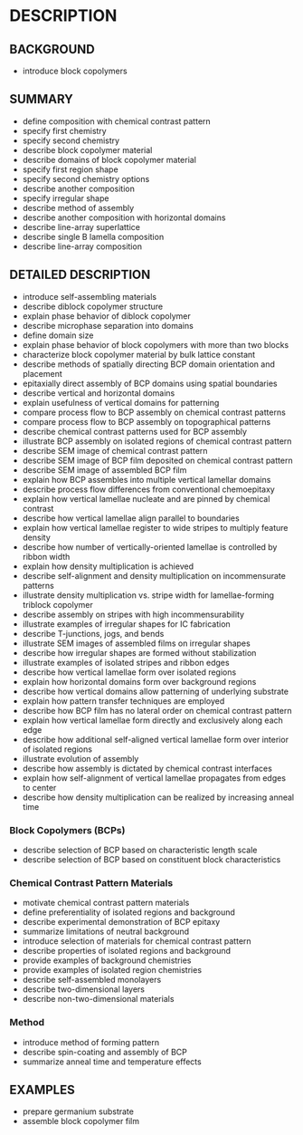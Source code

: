# DESCRIPTION

## BACKGROUND

- introduce block copolymers

## SUMMARY

- define composition with chemical contrast pattern
- specify first chemistry
- specify second chemistry
- describe block copolymer material
- describe domains of block copolymer material
- specify first region shape
- specify second chemistry options
- describe another composition
- specify irregular shape
- describe method of assembly
- describe another composition with horizontal domains
- describe line-array superlattice
- describe single B lamella composition
- describe line-array composition

## DETAILED DESCRIPTION

- introduce self-assembling materials
- describe diblock copolymer structure
- explain phase behavior of diblock copolymer
- describe microphase separation into domains
- define domain size
- explain phase behavior of block copolymers with more than two blocks
- characterize block copolymer material by bulk lattice constant
- describe methods of spatially directing BCP domain orientation and placement
- epitaxially direct assembly of BCP domains using spatial boundaries
- describe vertical and horizontal domains
- explain usefulness of vertical domains for patterning
- compare process flow to BCP assembly on chemical contrast patterns
- compare process flow to BCP assembly on topographical patterns
- describe chemical contrast patterns used for BCP assembly
- illustrate BCP assembly on isolated regions of chemical contrast pattern
- describe SEM image of chemical contrast pattern
- describe SEM image of BCP film deposited on chemical contrast pattern
- describe SEM image of assembled BCP film
- explain how BCP assembles into multiple vertical lamellar domains
- describe process flow differences from conventional chemoepitaxy
- explain how vertical lamellae nucleate and are pinned by chemical contrast
- describe how vertical lamellae align parallel to boundaries
- explain how vertical lamellae register to wide stripes to multiply feature density
- describe how number of vertically-oriented lamellae is controlled by ribbon width
- explain how density multiplication is achieved
- describe self-alignment and density multiplication on incommensurate patterns
- illustrate density multiplication vs. stripe width for lamellae-forming triblock copolymer
- describe assembly on stripes with high incommensurability
- illustrate examples of irregular shapes for IC fabrication
- describe T-junctions, jogs, and bends
- illustrate SEM images of assembled films on irregular shapes
- describe how irregular shapes are formed without stabilization
- illustrate examples of isolated stripes and ribbon edges
- describe how vertical lamellae form over isolated regions
- explain how horizontal domains form over background regions
- describe how vertical domains allow patterning of underlying substrate
- explain how pattern transfer techniques are employed
- describe how BCP film has no lateral order on chemical contrast pattern
- explain how vertical lamellae form directly and exclusively along each edge
- describe how additional self-aligned vertical lamellae form over interior of isolated regions
- illustrate evolution of assembly
- describe how assembly is dictated by chemical contrast interfaces
- explain how self-alignment of vertical lamellae propagates from edges to center
- describe how density multiplication can be realized by increasing anneal time

### Block Copolymers (BCPs)

- describe selection of BCP based on characteristic length scale
- describe selection of BCP based on constituent block characteristics

### Chemical Contrast Pattern Materials

- motivate chemical contrast pattern materials
- define preferentiality of isolated regions and background
- describe experimental demonstration of BCP epitaxy
- summarize limitations of neutral background
- introduce selection of materials for chemical contrast pattern
- describe properties of isolated regions and background
- provide examples of background chemistries
- provide examples of isolated region chemistries
- describe self-assembled monolayers
- describe two-dimensional layers
- describe non-two-dimensional materials

### Method

- introduce method of forming pattern
- describe spin-coating and assembly of BCP
- summarize anneal time and temperature effects

## EXAMPLES

- prepare germanium substrate
- assemble block copolymer film

